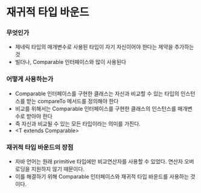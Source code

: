 # 재귀적 타입 바운드

### 무엇인가
- 제네릭 타입의 매개변수로 사용된 타입이 자기 자신이어야 한다는 제약을 추가하는 것
- 빌더나, Comparable 인터페이스와 많이 사용된다

### 어떻게 사용하는가
- Comparable 인터페이스를 구현한 클래스는 자신과 비교할 수 있는 타입의 인스턴스를 받는 compareTo 메서드를 정의해야 한다
- 비교를 위해서는 Comparable 인터페이스를 구현한 클래스의 인스턴스를 매개변수로 받아야 한다
- 즉 자신과 비교될 수 있는 모든 타입이라는 의미를 가진다.
- <T extends Comparable<T>>

### 재귀적 타입 바운드의 장점
- 자바 언어는 원래 primitive 타입에만 비교연산자를 사용할 수 있었다. 연산자 오버 로딩을 지원하지 않기 때문이다.
- 이를 해결하기 위해 Comparable 인터페이스와 재귀적 타입 바운드를 사용하는 것이다.
